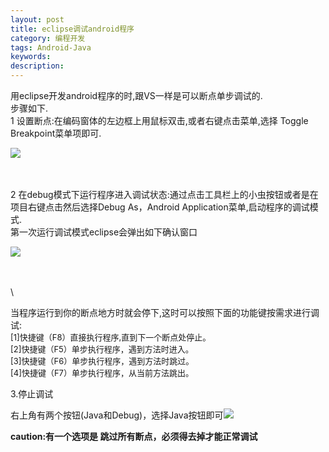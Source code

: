```yaml
---
layout: post
title: eclipse调试android程序
category: 编程开发
tags: Android-Java
keywords: 
description: 
---
```


用eclipse开发android程序的时,跟VS一样是可以断点单步调试的.\
 步骤如下.\
 1 设置断点:在编码窗体的左边框上用鼠标双击,或者右键点击菜单,选择 Toggle
Breakpoint菜单项即可.

![](http://pic002.cnblogs.com/images/2012/381354/2012072714164135.gif)

\
\
 2
在debug模式下运行程序进入调试状态:通过点击工具栏上的小虫按钮或者是在项目右键点击然后选择Debug
As，Android Application菜单,启动程序的调试模式.\
 第一次运行调试模式eclipse会弹出如下确认窗口

![](http://pic002.cnblogs.com/images/2012/381354/2012072714165855.gif)

\
\
\

当程序运行到你的断点地方时就会停下,这时可以按照下面的功能键按需求进行调试:\
 <span
style="font-size:small;">[1]快捷键（F8）直接执行程序,直到下一个断点处停止。\
 [2]快捷键（F5）单步执行程序，遇到方法时进入。\
 [3]快捷键（F6）单步执行程序，遇到方法时跳过。\
 [4]快捷键（F7）单步执行程序，从当前方法跳出。</span>

 

3.停止调试

右上角有两个按钮(Java和Debug)，选择Java按钮即可![](http://files.note.sdo.com/XbPJ4~keoW9OwE04400feD)

 

**caution:有一个选项是 跳过所有断点，必须得去掉才能正常调试**








